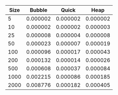 Size|Bubble|Quick|Heap|
----|------|-----|----|
5|0.000002|0.000002|0.000002|
10|0.000002|0.000002|0.000003|
25|0.000008|0.000004|0.000008|
50|0.000023|0.000007|0.000019|
100|0.000096|0.000017|0.000043|
200|0.000132|0.000014|0.000026|
500|0.000608|0.000037|0.000084|
1000|0.002215|0.000086|0.000185|
2000|0.008776|0.000182|0.000405|
